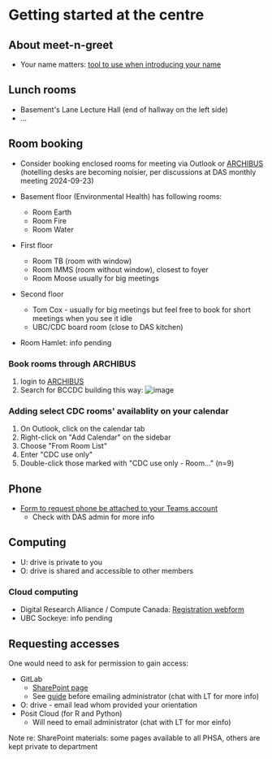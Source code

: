 
# Getting started at the centre


## About meet-n-greet

- Your name matters: [tool to use when introducing your name](https://mynameis.raceequalitymatters.com/)

## Lunch rooms
- Basement's Lane Lecture Hall (end of hallway on the left side)
- ...
  
## Room booking

- Consider booking enclosed rooms for meeting via Outlook or [ARCHIBUS](https://archibus.healthbc.org/archibus/schema/ab-products/essential/workplace/index.html) (hotelling desks are becoming noisier, per discussions at DAS monthly meeting 2024-09-23)
- Basement floor (Environmental Health) has following rooms:
  - Room Earth
  - Room Fire
  - Room Water
- First floor
  - Room TB  (room with window)
  - Room IMMS (room without window), closest to foyer
  - Room Moose usually for big meetings
- Second floor
  - Tom Cox - usually for big meetings but feel free to book for short meetings when you see it idle
  - UBC/CDC board room (close to DAS kitchen)
    
- Room Hamlet: info pending
  
### Book rooms through ARCHIBUS

1. login to [ARCHIBUS](https://archibus.healthbc.org/archibus/schema/ab-products/essential/workplace/index.html)
2. Search for BCCDC building this way:
![image](https://github.com/user-attachments/assets/620e74c1-386a-4efd-b09d-91eca2d060b6)

### Adding select CDC rooms' availablity on your calendar

1. On Outlook, click on the calendar tab
2. Right-click on "Add Calendar" on the sidebar
3. Choose "From Room List"
4. Enter "CDC use only"
5. Double-click those marked with "CDC use only - Room..." (n=9)

## Phone

- [Form to request phone be attached to your Teams account](https://healthbc.service-now.com/sp_phsa_vch_phc?id=sc_cat_item&sys_id=3633ec54db1c0490ab8b3e0b7c96194a)
  - Check with DAS admin for more info
    
## Computing

- U: drive is private to you
- O: drive is shared and accessible to other members

### Cloud computing
- Digital Research Alliance / Compute Canada: [Registration webform](https://ccdb.alliancecan.ca/account_application)
- UBC Sockeye: info pending
  
## Requesting accesses 

One would need to ask for permission to gain access:

- GitLab
  - [SharePoint page](https://healthbc.sharepoint.com/sites/BCCDCDataAnalyticsServicePHSA)
  - See [guide](https://healthbc-my.sharepoint.com/:w:/g/personal/kathleen_mclean_bccdc_ca/EZ04hCW-tX1KjcWe0oCA41EBnB1hEtVWeLw5prlKj3kQ0Q?e=E90wOC) before emailing administrator (chat with LT for more info)
- O: drive - email lead whom provided your orientation
- Posit Cloud (for R and Python)
  - Will need to email administrator (chat with LT for mor einfo)
    
Note re: SharePoint materials: some pages available to all PHSA, others are kept private to department

